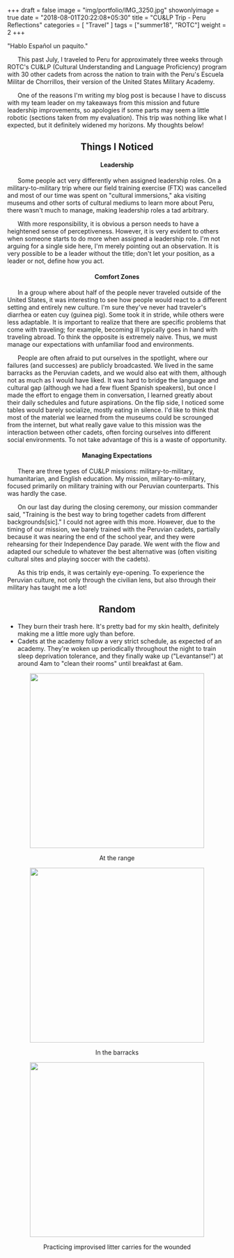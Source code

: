 +++
draft = false
image = "img/portfolio/IMG_3250.jpg"
showonlyimage = true
date = "2018-08-01T20:22:08+05:30"
title = "CU&LP Trip - Peru Reflections"
categories = [ "Travel" ]
tags = ["summer18", "ROTC"]
weight = 2
+++

"Hablo Español un paquito."

<!--more-->
&nbsp;&nbsp;&nbsp;&nbsp;&nbsp;&nbsp;This past July, I traveled to Peru for approximately three weeks through ROTC's CU&LP (Cultural Understanding and Language Proficiency) program with 30 other cadets from across the nation to train with the Peru's Escuela Militar de Chorrillos, their version of the United States Military Academy. 

&nbsp;&nbsp;&nbsp;&nbsp;&nbsp;&nbsp;One of the reasons I'm writing my blog post is because I have to discuss with my team leader on my takeaways from this mission and future leadership improvements, so apologies if some parts may seem a little robotic (sections taken from my evaluation).  This trip was nothing like what I expected, but it definitely widened my horizons.  My thoughts below!


<h2 align = "center">Things I Noticed</h2 align = "center">

  <h4 align = "center">Leadership</h4 align = "center">

&nbsp;&nbsp;&nbsp;&nbsp;&nbsp;&nbsp;Some people act very differently when assigned leadership roles.  On a military-to-military trip where our field training exercise (FTX) was cancelled and most of our time was spent on "cultural immersions," aka visiting museums and other sorts of cultural mediums to learn more about Peru, there wasn't much to manage, making leadership roles a tad arbitrary.


&nbsp;&nbsp;&nbsp;&nbsp;&nbsp;&nbsp;With more responsibility, it is obvious a person needs to have a heightened sense of perceptiveness.  However, it is very evident to others when someone starts to do more when assigned a leadership role.  I'm not arguing for a single side here, I'm merely pointing out an observation.  It is very possible to be a leader without the title; don't let your position, as a leader or not, define how you act.  


<h4 align = "center">Comfort Zones</h4 align = "center">

&nbsp;&nbsp;&nbsp;&nbsp;&nbsp;&nbsp;In a group where about half of the people never traveled outside of the United States, it was interesting to see how people would react to a different setting and entirely new culture.  I'm sure they've never had traveler's diarrhea or eaten cuy (guinea pig).  Some took it in stride, while others were less adaptable.  It is important to realize that there are specific problems that come with traveling; for example, becoming ill typically goes in hand with traveling abroad.  To think the opposite is extremely naive.  Thus, we must manage our expectations with unfamiliar food and environments.  

&nbsp;&nbsp;&nbsp;&nbsp;&nbsp;&nbsp;People are often afraid to put ourselves in the spotlight, where our failures (and successes) are publicly broadcasted.  We lived in the same barracks as the Peruvian cadets, and we would also eat with them, although not as much as I would have liked.  It was hard to bridge the language and cultural gap (although we had a few fluent Spanish speakers), but once I made the effort to engage them in conversation, I learned greatly about their daily schedules and future aspirations.  On the flip side, I noticed some tables would barely socialize, mostly eating in silence.  I'd like to think that most of the material we learned from the museums could be scrounged from the internet, but what really gave value to this mission was the interaction between other cadets, often forcing ourselves into different social environments.  To not take advantage of this is a waste of opportunity.

<h4 align = "center">Managing Expectations</h4 align = "center">

&nbsp;&nbsp;&nbsp;&nbsp;&nbsp;&nbsp;There are three types of CU&LP missions: military-to-military, humanitarian, and English education.  My mission, military-to-military, focused primarily on military training with our Peruvian counterparts.  This was hardly the case.  


&nbsp;&nbsp;&nbsp;&nbsp;&nbsp;&nbsp;On our last day during the closing ceremony, our mission commander said, "Training is the best way to bring together cadets from different backgrounds[sic]."  I could not agree with this more.  However, due to the timing of our mission, we barely trained with the Peruvian cadets, partially because it was nearing the end of the school year, and they were rehearsing for their Independence Day parade.  We went with the flow and adapted our schedule to whatever the best alternative was (often visiting cultural sites and playing soccer with the cadets).

&nbsp;&nbsp;&nbsp;&nbsp;&nbsp;&nbsp;As this trip ends, it was certainly eye-opening.  To experience the Peruvian culture, not only through the civilian lens, but also through their military has taught me a lot! 


<h2 align = "center">Random</h2 align = "center">

<ul>
<li>They burn their trash here.  It's pretty bad for my skin health, definitely making me a little more ugly than before.  </li>
<li>Cadets at the academy follow a very strict schedule, as expected of an academy.  They're woken up periodically throughout the night to train sleep deprivation tolerance, and they finally wake up ("Levantanse!") at around 4am to "clean their rooms" until breakfast at 6am.  </li>
</ul>

<p align="center">
  <img src="/img/portfolio/1.jpg" width="400" height="400" /> </img>
  <p align="center">
  At the range 
  </p>
</p>

<p align="center">
  <img src="/img/portfolio/IMG_2829.jpg" width="400" height="400" /> </img>
  <p align="center">
  In the barracks 
  </p>
</p>

<p align="center">
  <img src="/img/portfolio/IMG_3587.jpg" width="400" height="400" /> </img>
  <p align="center">
  Practicing improvised litter carries for the wounded 
  </p>
</p>










